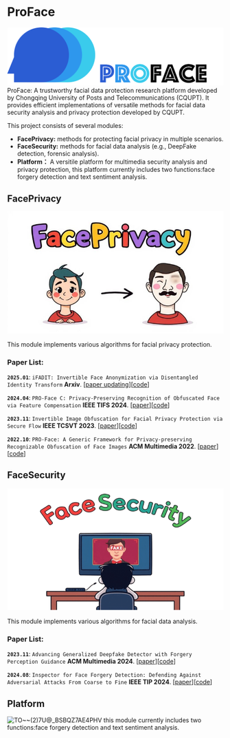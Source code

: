 # ProFace

![](./FacePrivacy/PRO-Face.png)
ProFace: A trustworthy facial data protection research platform developed by Chongqing University of Posts and Telecommunications (CQUPT). It provides efficient implementations of versatile methods for facial data security analysis and privacy protection developed by CQUPT.

This project consists of several modules: 
- **FacePrivacy:** methods for protecting facial privacy in multiple scenarios.
- **FaceSecurity:** methods for facial data analysis (e.g., DeepFake detection, forensic analysis).
- **Platform：** A versitile platform for multimedia security analysis and privacy protection, this platform currently includes two functions:face forgery detection and text sentiment analysis.

## FacePrivacy

![](./FacePrivacy/PRO-Face%20S/assets/faceprivacy.jpg)

This module implements various algorithms for facial privacy protection.
### Paper List:
**`2025.01`**: `iFADIT: Invertible Face Anonymization via Disentangled Identity Transform` **Arxiv**.
[[paper updating]()][[code](https://github.com/lixionga/ProFace/tree/main/FacePrivacy/iFADIT)]

**`2024.04`**: `PRO-Face C: Privacy-Preserving Recognition of Obfuscated Face via Feature Compensation` **IEEE TIFS 2024**.
[[paper](https://ieeexplore.ieee.org/document/10499238)][[code](https://github.com/lixionga/ProFace/tree/main/FacePrivacy/PRO-Face%20C)]

**`2023.11`**: `Invertible Image Obfuscation for Facial Privacy Protection via Secure Flow` **IEEE TCSVT 2023**.
[[paper](https://ieeexplore.ieee.org/document/10366303/)][[code](https://github.com/lixionga/ProFace/tree/main/FacePrivacy/PRO-Face%20S)]

**`2022.10`**: `PRO-Face: A Generic Framework for Privacy-preserving Recognizable Obfuscation of Face Images` **ACM Multimedia 2022**.
[[paper](https://dl.acm.org/doi/10.1145/3503161.3548202)][[code](https://github.com/lixionga/ProFace/tree/main/FacePrivacy/PRO-Face)]

## FaceSecurity

![](./FacePrivacy/PRO-Face%20S/assets/facesecurity.png)

This module implements various algorithms for facial data analysis.
### Paper List:
**`2023.11`**: `Advancing Generalized Deepfake Detector with Forgery Perception Guidance` **ACM Multimedia 2024**.
[[paper](https://doi.org/10.1145/3664647.3680713)][[code](https://github.com/lixionga/ProFace/tree/main/FaceSecurity/FPG)] 

**`2024.08`**: `Inspector for Face Forgery Detection: Defending Against Adversarial Attacks From Coarse to Fine` **IEEE TIP 2024**.
[[paper](https://doi.org/10.1109/TIP.2024.3434388)][[code](https://github.com/lixionga/ProFace/tree/main/FaceSecurity/Inspector)]

## Platform
![TO~~(2)7U@_BSBQZ7AE4PHV](https://github.com/user-attachments/assets/60072777-0df4-4fe5-948d-4b2b3e39678b)
this module currently includes two functions:face forgery detection and text sentiment analysis.
